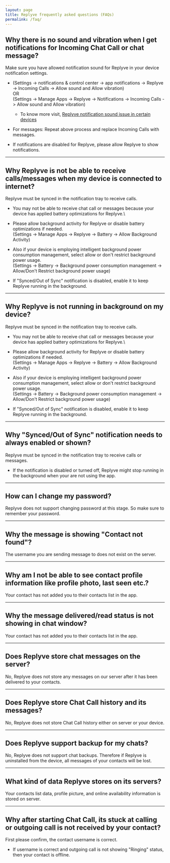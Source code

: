 ```yaml
---
layout: page
title: Replyve frequently asked questions (FAQs)
permalink: /faq/
---
```


## Why there is no sound and vibration when I get notifications for Incoming Chat Call or chat message?
Make sure you have allowed notification sound for Replyve in your device notification settings.
* (Settings -> notifications & control center -> app notifications -> Replyve -> Incoming Calls -> Allow sound and Allow vibration)\
OR\
(Settings -> Manage Apps -> Replyve -> Notifications -> Incoming Calls -> Allow sound and Allow vibration)

    * To know more visit, [Replyve notification sound issue in certain devices](https://replyve.github.io/notification-sound-issues/)

* For messages:
Repeat above process and replace Incoming Calls with messages.

* If notifications are disabled for Replyve, please allow Replyve to show notifications.

---------------------------------------


## Why Replyve is not be able to receive calls/messages when my device is connected to internet?
Replyve must be synced in the notification tray to receive calls.
* You may not be able to receive chat call or messages because your device has applied battery optimizations for Replyve.\
* Please allow background activity for Replyve or disable battery optimizations if needed.\
(Settings -> Manage Apps -> Replyve -> Battery -> Allow Background Activity)

* Also if your device is employing intelligent background power consumption management, select allow or don't restrict background power usage.\
(Settings -> Battery -> Background power consumption management -> Allow/Don't Restrict background power usage)

* If "Synced/Out of Sync" notification is disabled, enable it to keep Replyve running in the background.

---------------------------------------

## Why Replyve is not running in background on my device?
Replyve must be synced in the notification tray to receive calls.
* You may not be able to receive chat call or messages because your device has applied battery optimizations for Replyve.\
* Please allow background activity for Replyve or disable battery optimizations if needed.\
(Settings -> Manage Apps -> Replyve -> Battery -> Allow Background Activity)

* Also if your device is employing intelligent background power consumption management, select allow or don't restrict background power usage.\
(Settings -> Battery -> Background power consumption management -> Allow/Don't Restrict background power usage)

* If "Synced/Out of Sync" notification is disabled, enable it to keep Replyve running in the background.

---------------------------------------

## Why "Synced/Out of Sync" notification needs to always enabled or shown?
Replyve must be synced in the notification tray to receive calls or messages.

* If the notification is disabled or turned off, Replyve might stop running in the background when your are not using the app.

---------------------------------------

## How can I change my password?
Replyve does not support changing password at this stage. So make sure to remember your password.

---------------------------------------

## Why the message is showing "Contact not found"?
The username you are sending message to does not exist on the server.

---------------------------------------

## Why am I not be able to see contact profile information like profile photo, last seen etc.?
Your contact has not added you to their contacts list in the app.

---------------------------------------

## Why the message delivered/read status is not showing in chat window?
Your contact has not added you to their contacts list in the app.

---------------------------------------

## Does Replyve store chat messages on the server?
No, Replyve does not store any messages on our server after it has been delivered to your contacts.

---------------------------------------

## Does Replyve store Chat Call history and its messages?
No, Replyve does not store Chat Call history either on server or your device.

---------------------------------------

## Does Replyve support backup for my chats?
No, Replyve does not support chat backups. Therefore if Replyve is uninstalled from the device, all messages of your contacts will be lost.

---------------------------------------

## What kind of data Replyve stores on its servers?
Your contacts list data, profile picture, and online availability information is stored on server.

---------------------------------------

## Why after starting Chat Call, its stuck at calling or outgoing call is not received by your contact?
First please confirm, the contact username is correct.
* If username is correct and outgoing call is not showing "Ringing" status, then your contact is offline.
